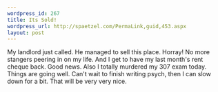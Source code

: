```yaml
--- 
wordpress_id: 267
title: Its Sold!
wordpress_url: http://spaetzel.com/PermaLink,guid,453.aspx
layout: post
---
```

My landlord just called. He managed to sell this place. Horray!
        No more stangers peering in on my life. And I get to have my last month's rent cheque back.
        Good news.
        Also I totally murdered my 307 exam today. Things are going well.
        Can't wait to finish writing psych, then I can slow down for a bit. That will be very very nice.<img width="0" height="0" src="http://spaetzel.com/aggbug.ashx?id=453" />
